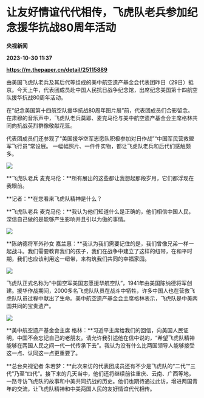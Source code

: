 # 让友好情谊代代相传，飞虎队老兵参加纪念援华抗战80周年活动
**央视新闻**

**2023-10-30 11:37**

**https://m.thepaper.cn/detail/25115889**

由美国飞虎队老兵及其后代等组成的美中航空遗产基金会代表团昨日（29日）抵京。今天上午，代表团成员赴中国人民抗日战争纪念馆，出席纪念美国第十四航空队援华抗战80周年活动。

在“纪念美国第十四航空队援华抗战80周年图片展”前，代表团成员们合影留念。在肃穆的音乐声中，飞虎队老兵莫耶、麦克马伦与美中航空遗产基金会主席格林共同向抗战英烈群像敬献花篮。

代表团成员们还参观了“美国援华空军志愿队积极参加对日作战”“中国军民营救盟军飞行员”常设展。 一幅幅照片、一件件实物，都让飞虎队老兵和后代们感触颇多。

![](https://imagecloud.thepaper.cn/thepaper/image/276/226/775.jpg)

**飞虎队老兵 麦克马伦：**所有展出的这些都让我想起那段岁月，它们都浮现在我眼前。

**记者：**在您看来飞虎队精神是什么？

**飞虎队老兵 麦克马伦：**我认为他们知道什么是正确的，他们相信中国人民，深信自己做的是能够产生影响并且引以为傲的事情。

![](https://imagecloud.thepaper.cn/thepaper/image/276/226/776.jpg)

**陈纳德将军外孙女 嘉兰惠：**我认为我们需要记住的是，我们曾像兄弟一样一起战斗。我们需要教育我们的孩子，我们在战争中建立了这样的纽带，在和平时期，我们也应该利用这一纽带，来构筑我们共同的幸福家园。

![](https://imagecloud.thepaper.cn/thepaper/image/276/226/777.jpg)

飞虎队正式名称为“中国空军美国志愿援华航空队”，1941年由美国陈纳德将军创建。援华作战期间，2000多名飞虎队队员在战斗中牺牲，许多中国人也在营救飞虎队队员过程中献出了生命。美中航空遗产基金会主席格林表示，飞虎队是中美两国共同的宝贵遗产。

![](https://imagecloud.thepaper.cn/thepaper/image/276/226/778.jpg)

**美中航空遗产基金会主席 格林：**习近平主席给我们的回信，向美国人民证明，中国不会忘记自己的老朋友。请允许我引述他在信中说的，“希望飞虎队精神能够在两国人民之间一代一代传承下去”。我认为没有什么比两国领导人能够接受这一点、认同这一点更重要了。

**总台央视记者 朱若梦：**此次来访的代表团成员还有不少是飞虎队的“二代”“三代”乃至“四代”。接下来的几天当中，他们还将继续前往重庆、云南、广西等地，一路寻访飞虎队的故事和中美共同抗战的历史。他们也期待通过此访，增进两国青年的交流，让飞虎队精神和中美两国人民的友好情谊代代相传。